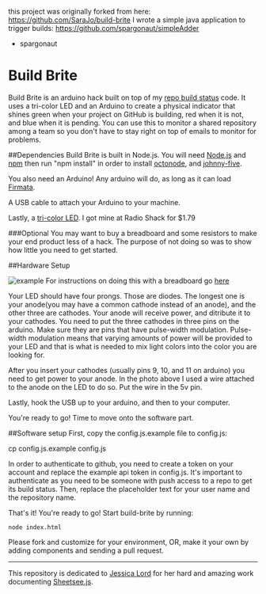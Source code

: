 this project was originally forked from here: https://github.com/SaraJo/build-brite
I wrote a simple java application to trigger builds: https://github.com/spargonaut/simpleAdder
- spargonaut



Build Brite
=================

Build Brite  is an arduino hack built on top of my [repo build status](https://github.com/SaraJo/repo_build_status "repo build status") code. It uses a tri-color LED and an Arduino to create a physical indicator that shines green when your project on GitHub is building, red when it is not, and blue when it is pending. You can use this to monitor a shared repository among a team so you don't have to stay right on top of emails to monitor for problems.


##Dependencies
Build Brite is built in Node.js. You will need [Node.js](http://nodejs.org/ "download node.js") and [npm](https://npmjs.org "download npm")
then run "npm install" in order to install [octonode](https://github.com/pksunkara/octonode  "octonode repository"), and [johnny-five](https://github.com/rwaldron/johnny-five "Johnny-five repository").

You also need an Arduino! Any arduino will do, as long as it can load [Firmata](http://firmata.org/wiki/Main_Page "learn about Firmata").

A USB cable to attach your Arduino to your machine.

Lastly, a [tri-color LED](https://www.sparkfun.com/products/10820). I got mine at Radio Shack for $1.79

###Optional
You may want to buy a breadboard and some resistors to make your end product less of a hack. The purpose of not doing so was to show how little you need to get started.


##Hardware Setup

![example](http://i.imgur.com/lyPdWgE.jpg)
For instructions on doing this with a breadboard go [here](http://www.instructables.com/id/Fading-RGB-LED-Arduino/ "breadboard instructions")

Your LED should have four prongs. Those are diodes. The longest one is your anode(you may have a common cathode instead of an anode), and the other three are cathodes. Your anode will receive power, and ditribute it to your cathodes. You need to put the three cathodes in three pins on the arduino. Make sure they are pins that have pulse-width modulation. Pulse-width modulation means that varying amounts of power will be provided to your LED and that is what is needed to mix light colors into the color you are looking for.

After you insert your cathodes (usually pins 9, 10, and 11 on arduino) you need to get power to your anode. In the photo above I used a wire attached to the anode on the LED to do so. Put the wire in the 5v pin.

Lastly, hook the USB up to your arduino, and then to your computer.

You're ready to go! Time to move onto the software part.


##Software setup
First, copy the config.js.example file to config.js:

  cp config.js.example config.js

In order to authenticate to github, you need to create a token on your account and replace the example api token in config.js.  It's important to authenticate as you need to be someone with push access to a repo to get its build status. Then, replace the placeholder text for your user name and the repository name.


That's it! You're ready to go!  Start build-brite by running:

    node index.html

Please fork and customize for your environment, OR, make it your own by adding components and sending a pull request.


________________________________________________________________



This repository is dedicated to [Jessica Lord](https://github.com/jlord) for her hard and amazing work documenting [Sheetsee.js](https://github.com/jlord/sheetsee.js).
